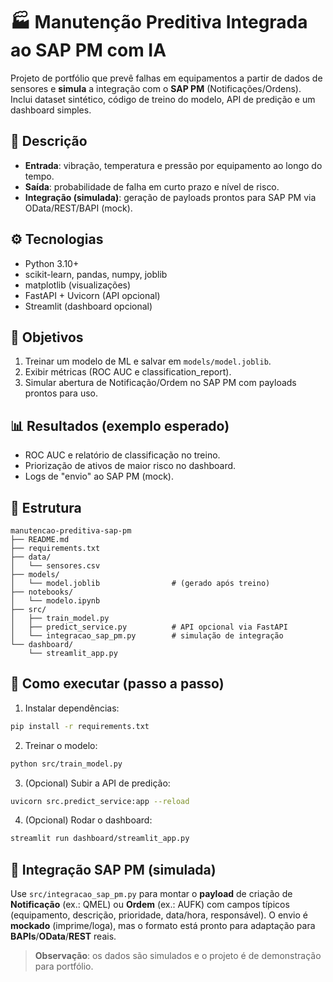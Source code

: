 # 🏭 Manutenção Preditiva Integrada ao SAP PM com IA

Projeto de portfólio que prevê falhas em equipamentos a partir de dados de sensores e **simula** a integração com o **SAP PM** (Notificações/Ordens).
Inclui dataset sintético, código de treino do modelo, API de predição e um dashboard simples.

## 📌 Descrição
- **Entrada**: vibração, temperatura e pressão por equipamento ao longo do tempo.
- **Saída**: probabilidade de falha em curto prazo e nível de risco.
- **Integração (simulada)**: geração de payloads prontos para SAP PM via OData/REST/BAPI (mock).

## ⚙️ Tecnologias
- Python 3.10+
- scikit-learn, pandas, numpy, joblib
- matplotlib (visualizações)
- FastAPI + Uvicorn (API opcional)
- Streamlit (dashboard opcional)

## 🎯 Objetivos
1. Treinar um modelo de ML e salvar em `models/model.joblib`.
2. Exibir métricas (ROC AUC e classification_report).
3. Simular abertura de Notificação/Ordem no SAP PM com payloads prontos para uso.

## 📊 Resultados (exemplo esperado)
- ROC AUC e relatório de classificação no treino.
- Priorização de ativos de maior risco no dashboard.
- Logs de "envio" ao SAP PM (mock).

## 📁 Estrutura
```
manutencao-preditiva-sap-pm
├── README.md
├── requirements.txt
├── data/
│   └── sensores.csv
├── models/
│   └── model.joblib                # (gerado após treino)
├── notebooks/
│   └── modelo.ipynb
├── src/
│   ├── train_model.py
│   ├── predict_service.py          # API opcional via FastAPI
│   └── integracao_sap_pm.py        # simulação de integração
└── dashboard/
    └── streamlit_app.py
```

## 🚀 Como executar (passo a passo)
1) Instalar dependências:
```bash
pip install -r requirements.txt
```
2) Treinar o modelo:
```bash
python src/train_model.py
```
3) (Opcional) Subir a API de predição:
```bash
uvicorn src.predict_service:app --reload
```
4) (Opcional) Rodar o dashboard:
```bash
streamlit run dashboard/streamlit_app.py
```

## 🔗 Integração SAP PM (simulada)
Use `src/integracao_sap_pm.py` para montar o **payload** de criação de **Notificação** (ex.: QMEL) ou **Ordem** (ex.: AUFK) com campos típicos (equipamento, descrição, prioridade, data/hora, responsável). O envio é **mockado** (imprime/loga), mas o formato está pronto para adaptação para **BAPIs**/**OData**/**REST** reais.

> **Observação**: os dados são simulados e o projeto é de demonstração para portfólio.
